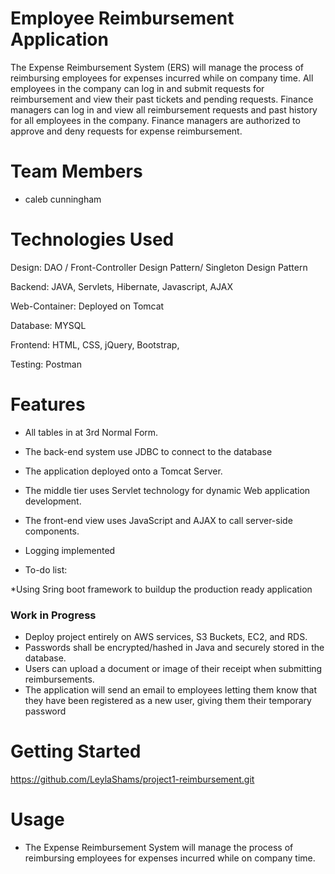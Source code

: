 
# Employee Reimbursement Application
The Expense Reimbursement System (ERS) will manage the process of reimbursing employees for expenses incurred while on company time. All employees in the company can log in and submit requests for reimbursement and view their past tickets and pending requests.
Finance managers can log in and view all reimbursement requests and past history for all employees in the company. Finance managers are authorized to approve and deny requests for expense reimbursement.

# Team Members
* caleb cunningham

# Technologies Used
Design:
DAO / Front-Controller Design Pattern/ Singleton Design Pattern

Backend:
JAVA,
Servlets,
Hibernate,
Javascript,
AJAX

Web-Container:
Deployed on Tomcat

Database:
MYSQL

Frontend:
HTML,
CSS,
jQuery,
Bootstrap,

Testing:
Postman

# Features
* All tables  in at 3rd Normal Form.

* The back-end system  use JDBC to connect to the database

* The application deployed onto a Tomcat Server.

* The middle tier uses Servlet technology for dynamic Web application development.

* The front-end view uses JavaScript and AJAX to call server-side components. 

* Logging implemented

* To-do list:

*Using Sring boot framework to buildup the production ready application

### Work in Progress
* Deploy project entirely on AWS services, S3 Buckets, EC2, and RDS.
* Passwords shall be encrypted/hashed in Java and securely stored in the database.
* Users can upload a document or image of their receipt when submitting reimbursements.
* The application will send an email to employees letting them know that they have been registered as a new user, giving them their temporary password

# Getting Started

https://github.com/LeylaShams/project1-reimbursement.git

# Usage
* The Expense Reimbursement System will manage the process of reimbursing employees for expenses incurred while on company time.

